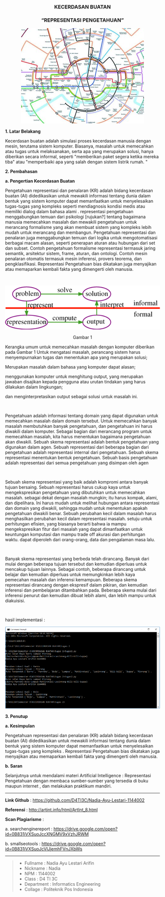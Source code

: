 <h3 align="center">KECERDASAN BUATAN</h3>
<h3 align="center">
“REPRESENTASI PENGETAHUAN”
</h3>


<p align="center">
  <img src="https://github.com/D4TI3C/Nadia-Ayu-Lestari-1144002/blob/master/img/AI-2.jpg">
</p>


**1. Latar Belakang**

Kecerdasan buatan adalah simulasi proses kecerdasan manusia dengan mesin, terutama sistem komputer. Biasanya, masalah untuk memecahkan atau tugas untuk melaksanakan, serta apa yang merupakan solusi, hanya diberikan secara informal, seperti "memberikan paket segera ketika mereka tiba" atau "memperbaiki apa yang salah dengan sistem listrik rumah. "


**2. Pembahasan**

**a.	Pengertian Kecerdasan Buatan**

Pengetahuan representasi dan penalaran (KR) adalah bidang kecerdasan buatan (AI) didedikasikan untuk mewakili informasi tentang dunia dalam bentuk yang sistem komputer dapat memanfaatkan untuk menyelesaikan tugas-tugas yang kompleks seperti mendiagnosis kondisi medis atau memiliki dialog dalam bahasa alami . representasi pengetahuan menggabungkan temuan dari psikologi [rujukan?] tentang bagaimana manusia memecahkan masalah dan mewakili pengetahuan untuk merancang formalisme yang akan membuat sistem yang kompleks lebih mudah untuk merancang dan membangun. Pengetahuan representasi dan penalaran juga menggabungkan temuan dari logika untuk mengotomatisasi berbagai macam alasan, seperti penerapan aturan atau hubungan dari set dan subset. Contoh pengetahuan formalisme representasi termasuk jaring semantik, arsitektur sistem, frame, aturan, dan ontologi. Contoh mesin penalaran otomatis termasuk mesin inferensi, provers teorema, dan pengklasifikasi.
Representasi Pengetahuan bias dikatakan juga menyajikan atau memaparkan kembali fakta yang dimengerti oleh manusia.<p><br>
<p align="center">
  <img src="https://github.com/D4TI3C/Nadia-Ayu-Lestari-1144002/blob/master/img/gambar2.gif">
</p>
<p align="center">
  Gambar 1
</p>

Kerangka umum untuk memecahkan masalah dengan komputer diberikan pada Gambar 1 Untuk mengatasi masalah, perancang sistem harus menyempurnakan tugas dan menentukan apa yang merupakan solusi;<p>
Merupakan masalah dalam bahasa yang komputer dapat alasan;<p> 
menggunakan komputer untuk menghitung output, yang merupakan jawaban disajikan kepada pengguna atau urutan tindakan yang harus dilakukan dalam lingkungan;<p> 
dan menginterpretasikan output sebagai solusi untuk masalah ini.<p><br>

Pengetahuan adalah informasi tentang domain yang dapat digunakan untuk memecahkan masalah dalam domain tersebut. Untuk memecahkan banyak masalah membutuhkan banyak pengetahuan, dan pengetahuan ini harus diwakili dalam komputer. Sebagai bagian dari merancang program untuk memecahkan masalah, kita harus menentukan bagaimana pengetahuan akan diwakili. Sebuah skema representasi adalah bentuk pengetahuan yang digunakan dalam agen. Sebuah representasi dari beberapa bagian dari pengetahuan adalah representasi internal dari pengetahuan. Sebuah skema representasi menentukan bentuk pengetahuan. Sebuah basis pengetahuan adalah representasi dari semua pengetahuan yang disimpan oleh agen<p><br>

Sebuah skema representasi yang baik adalah kompromi antara banyak tujuan bersaing. Sebuah representasi harus cukup kaya untuk mengekspresikan pengetahuan yang dibutuhkan untuk memecahkan masalah. sebagai dekat dengan masalah mungkin; itu harus kompak, alami, dan dipelihara. Ini harus mudah untuk melihat hubungan antara representasi dan domain yang diwakili, sehingga mudah untuk menentukan apakah pengetahuan diwakili benar. Sebuah perubahan kecil dalam masalah harus menghasilkan perubahan kecil dalam representasi masalah. setuju untuk perhitungan efisien, yang biasanya berarti bahwa ia mampu mengekspresikan fitur dari masalah yang dapat dimanfaatkan untuk keuntungan komputasi dan mampu trade off akurasi dan perhitungan waktu. dapat diperoleh dari orang-orang, data dan pengalaman masa lalu.<p><br>

Banyak skema representasi yang berbeda telah dirancang. Banyak dari mulai dengan beberapa tujuan tersebut dan kemudian diperluas untuk mencakup tujuan lainnya. Sebagai contoh, beberapa dirancang untuk belajar dan kemudian diperluas untuk memungkinkan lebih kaya pemecahan masalah dan inferensi kemampuan. Beberapa skema representasi dirancang dengan ekspresif dalam pikiran, dan kemudian inferensi dan pembelajaran ditambahkan pada. Beberapa skema mulai dari inferensi penurut dan kemudian dibuat lebih alami, dan lebih mampu untuk diakuisisi.<p><br>

hasil implementasi :
<p align="center">
  <img src="https://github.com/D4TI3C/Nadia-Ayu-Lestari-1144002/blob/master/img/hasil2.PNG">
</p>

**3. Penutup**

**a. Kesimpulan**
 
Pengetahuan representasi dan penalaran (KR) adalah bidang kecerdasan buatan (AI) didedikasikan untuk mewakili informasi tentang dunia dalam bentuk yang sistem komputer dapat memanfaatkan untuk menyelesaikan tugas-tugas yang kompleks . Representasi Pengetahuan bias dikatakan juga menyajikan atau memaparkan kembali fakta yang dimengerti oleh manusia.<br> 

**b.	Saran**

Selanjutnya untuk mendalami materi Artificial Intelligence : Representasi Pengetahuan dengan membaca sumber-sumber yang tersedia di buku maupun internet , dan melakukan praktikum mandiri.<br>

-------

**Link Github** 	            :  https://github.com/D4TI3C/Nadia-Ayu-Lestari-1144002<br>

**Referensi**	                :  http://artint.info/html/ArtInt_8.html<br>

**Scan Plagiarisme**          : <br>
   
a. searchenginereport     :   https://drive.google.com/open?id=0B831iVXSuoJccXNGMV9xVzhJRWM<br>
        
                       
b. smallseotools	      :   https://drive.google.com/open?id=0B831iVXSuoJcVlJjemhFVnJXbWs<br>

-------

> - Fullname 				 : Nadia Ayu Lestari Arifin
> - Nickname 				 : Nadia
> - NPM		 				 : 1144002
> - Class	 				 : D4 TI 3C
> - Department  		     : Informatics Engineering
> - Collage					 : Politeknik Pos Indonesia


